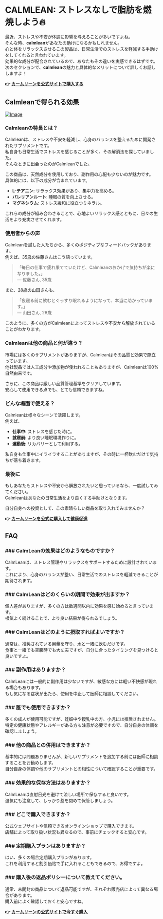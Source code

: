 # CALMLEAN: ストレスなしで脂肪を燃焼しよう🔥

最近、ストレスや不安が体調に影響を与えることが多いですよね。  
そんな時、**calmlean**があなたの助けになるかもしれません。  
心と体をリラックスさせるこの製品は、日常生活でのストレスを軽減する手助けをしてくれると言われています。  
効果的な成分が配合されているので、あなたもその違いを実感できるはずです。  
次のセクションで、**calmlean**の魅力と具体的なメリットについて詳しくお話ししますよ！



**👉 [カームリーンを公式サイトで購入する](https://gchaffi.com/s37hsnih)**

## Calmleanで得られる効果

[![Image](https://www2.sellhealth.com/238/calmlean-website-screenshot.jpg)](https://gchaffi.com/s37hsnih)

### Calmleanの特長とは？

Calmleanは、ストレスや不安を軽減し、心身のバランスを整えるために開発されたサプリメントです。  
私自身も日常生活でストレスを感じることが多く、その解消法を探していました。  
そんなときに出会ったのがCalmleanでした。  

この商品は、天然成分を使用しており、副作用の心配も少ないのが魅力です。  
具体的には、以下の成分が含まれています。

- **L-テアニン**: リラックス効果があり、集中力を高める。
- **バレリアンルート**: 睡眠の質を向上させる。
- **マグネシウム**: ストレス緩和に役立つミネラル。

これらの成分が組み合わさることで、心地よいリラックス感とともに、日々の生活をより充実させてくれます。

### 使用者からの声

Calmleanを試した人たちから、多くのポジティブなフィードバックがあります。  
例えば、35歳の佐藤さんはこう語っています。

> 「毎日の仕事で疲れ果てていたけど、Calmleanのおかげで気持ちが楽になりました。」  
> — 佐藤さん, 35歳

また、28歳の山田さんも、

> 「夜寝る前に飲むとぐっすり眠れるようになって、本当に助かっています。」  
> — 山田さん, 28歳

このように、多くの方がCalmleanによってストレスや不安から解放されていることがわかります。

### Calmleanは他の商品と何が違う？

市場には多くのサプリメントがありますが、Calmleanはその品質と効果で際立っています。  
他社製品では人工成分や添加物が使われることもありますが、Calmleanは100%自然由来です。  

さらに、この商品は厳しい品質管理基準をクリアしています。  
安心して使用できる点でも、とても信頼できますね。

### どんな場面で使える？

Calmleanは様々なシーンで活躍します。  
例えば、

- **仕事中**: ストレスを感じた時に。
- **就寝前**: より良い睡眠環境作りに。
- **運動後**: リカバリーとして利用する。

私自身も仕事中にイライラすることがありますが、その時に一杯飲むだけで気持ちが落ち着きます。  

### 最後に

もしあなたもストレスや不安から解放されたいと思っているなら、一度試してみてください。  
Calmleanはあなたの日常生活をより良くする手助けとなります。

自分自身への投資として、この素晴らしい商品を取り入れてみませんか？



**👉 [カームリーンを公式に購入して健康促進](https://gchaffi.com/s37hsnih)**

## FAQ

### ### CalmLeanの効果はどのようなものですか？

CalmLeanは、ストレス管理やリラックスをサポートするために設計されています。  
これにより、心身のバランスが整い、日常生活でのストレスを軽減できることが期待されます。

### ### CalmLeanはどのくらいの期間で効果が出ますか？

個人差がありますが、多くの方は数週間以内に効果を感じ始めると言っています。  
根気よく続けることで、より良い結果が得られるでしょう。

### ### CalmLeanはどのように摂取すればよいですか？

通常は、推奨されている用量を守り、水と一緒に飲むだけです。  
食事と一緒でも空腹時でも大丈夫ですが、自分に合ったタイミングを見つけると良いですよ。

### ### 副作用はありますか？

CalmLeanには一般的に副作用は少ないですが、敏感な方には軽い不快感が現れる場合もあります。  
もし気になる症状が出たら、使用を中止して医師に相談してください。

### ### 誰でも使用できますか？

多くの成人が使用可能ですが、妊娠中や授乳中の方、小児には推奨されません。  
特定の健康状態やアレルギーがある方も注意が必要ですので、自分自身の体調を確認しましょう。

### ### 他の商品との併用はできますか？

基本的には問題ありませんが、新しいサプリメントを追加する前には医師に相談することをお勧めします。  
自分自身の体調や他のサプリメントとの相性について確認することが重要です。

### ### 効果的な保存方法はありますか？

CalmLeanは直射日光を避けて涼しい場所で保存すると良いです。  
湿気にも注意して、しっかり蓋を閉めて保管しましょう。

### ### どこで購入できますか？

公式ウェブサイトや信頼できるオンラインショップで購入できます。  
店舗によって取り扱い状況も異なるので、事前にチェックすると安心です。

### ### 定期購入プランはありますか？

はい、多くの場合定期購入プランがあります。  
これを利用すると割引価格で手に入れることもできるので、お得ですよ。

### ### 購入後の返品ポリシーについて教えてください。

通常、未開封の商品について返品可能ですが、それぞれ販売店によって異なる場合があります。  
購入前によく確認しておくと安心ですね。



**👉 [カームリーンの公式サイトで今すぐ購入](https://gchaffi.com/s37hsnih)**
